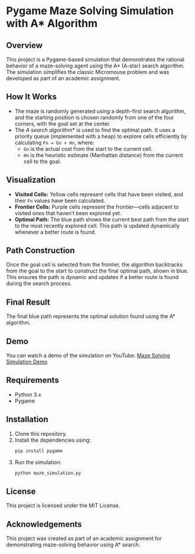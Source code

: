 # Pygame Maze Solving Simulation with A* Algorithm

## Overview

This project is a Pygame-based simulation that demonstrates the rational behavior of a maze-solving agent using the A* (A-star) search algorithm. The simulation simplifies the classic Micromouse problem and was developed as part of an academic assignment.

## How It Works

- The maze is randomly generated using a depth-first search algorithm, and the starting position is chosen randomly from one of the four corners, with the goal set at the center.
- The **A* search algorithm** is used to find the optimal path. It uses a priority queue (implemented with a heap) to explore cells efficiently by calculating `Fn = Gn + Hn`, where:
  - `Gn` is the actual cost from the start to the current cell.
  - `Hn` is the heuristic estimate (Manhattan distance) from the current cell to the goal.

## Visualization

- **Visited Cells:** Yellow cells represent cells that have been visited, and their `Fn` values have been calculated.
- **Frontier Cells:** Purple cells represent the frontier—cells adjacent to visited ones that haven’t been explored yet.
- **Optimal Path:** The blue path shows the current best path from the start to the most recently explored cell. This path is updated dynamically whenever a better route is found.

## Path Construction

Once the goal cell is selected from the frontier, the algorithm backtracks from the goal to the start to construct the final optimal path, shown in blue. This ensures the path is dynamic and updates if a better route is found during the search process.

## Final Result

The final blue path represents the optimal solution found using the A* algorithm. 

## Demo

You can watch a demo of the simulation on YouTube: [Maze Solving Simulation Demo](https://youtu.be/vsP_LOAWR_Q)

## Requirements

- Python 3.x
- Pygame

## Installation

1. Clone this repository.
2. Install the dependencies using:
    ```bash
    pip install pygame
    ```
3. Run the simulation:
    ```bash
    python maze_simulation.py
    ```

## License

This project is licensed under the MIT License.

## Acknowledgements

This project was created as part of an academic assignment for demonstrating maze-solving behavior using A* search.

